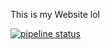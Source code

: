This is my Website lol

[![pipeline status](http://gitlab.pabler.de/Fl0exe/website/badges/master/pipeline.svg)](http://gitlab.pabler.de/Fl0exe/website/-/commits/master)


